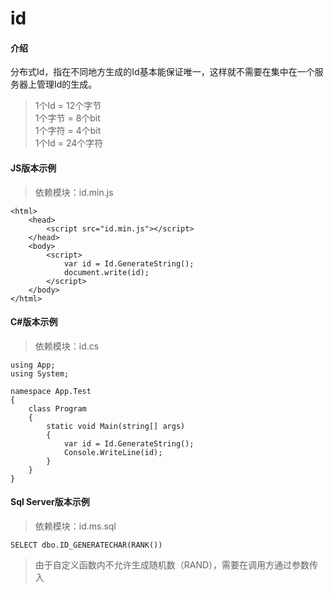 # id

#### 介绍
分布式Id，指在不同地方生成的Id基本能保证唯一，这样就不需要在集中在一个服务器上管理Id的生成。<br>
> 1个Id = 12个字节<br>
> 1个字节 = 8个bit<br>
> 1个字符 = 4个bit<br>
> 1个Id = 24个字符

#### JS版本示例

> 依赖模块：id.min.js

```
<html>
    <head>
        <script src="id.min.js"></script>
    </head>
    <body>
        <script>
            var id = Id.GenerateString();
            document.write(id);
        </script>
    </body>
</html>
```

#### C#版本示例

> 依赖模块：id.cs

```
using App;
using System;

namespace App.Test
{
    class Program
    {
        static void Main(string[] args)
        {
            var id = Id.GenerateString();
            Console.WriteLine(id);
        }
    }
}

```

#### Sql Server版本示例

> 依赖模块：id.ms.sql<br>

```
SELECT dbo.ID_GENERATECHAR(RANK())
```

> 由于自定义函数内不允许生成随机数（RAND），需要在调用方通过参数传入

